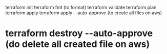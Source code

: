 terraform init 
terraform fmt   (to format)
terraform validate
terraform plan
terraform apply
terraform apply --auto-approve (to create all files on aws)
# terraform destroy --auto-approve (do delete all created file on aws)
